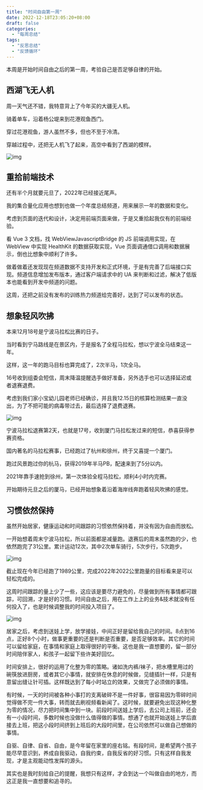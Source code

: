 ```yaml
---
title: "时间自由第一周"
date: 2022-12-18T23:05:20+08:00
draft: false
categories:
  - "每周总结"
tags:
  - "反思总结"
  - "反馈循环"
---
```


本周是开始时间自由之后的第一周，考验自己是否足够自律的开始。



## 西湖飞无人机

周一天气还不错，我特意背上了今年买的大疆无人机。

骑着单车，沿着杨公堤来到花港观鱼西门。

穿过花港观鱼，游人虽然不多，但也不至于冷清。

穿越过程中，还把无人机飞了起来，高空中看到了西湖的模样。

![img](https://cdn.nlark.com/yuque/0/2023/png/177619/1672587210235-65b560da-b49f-4643-9be9-e6976a1f2128.png)



## 重拾前端技术

还有半个月就要元旦了，2022年已经接近尾声。

我的集合量化应用也想到也做一个年度总结频道，用来展示一年的数据和变化。

考虑到页面的迭代和设计，决定用前端页面来做，于是又重拾起我仅有的前端经验。

看 Vue 3 文档，找 WebViewJavascriptBridge 的 JS 前端调用实现，在 WebView 中实现 HealthKit 的数据获取实现，Vue 页面调通借口调用和数据展示，倒也比想象中顺利了许多。

做着做着还发现现在频道数据不支持开发和正式环境，于是有完善了后端接口实现。频道信息增加发布版本，通过客户端请求中的 UA 来判断和过滤，解决了低版本也能看到开发中频道的问题。

这周，还把之前没有发布的训练热力频道给完善好，达到了可以发布的状态。



## 想象轻风吹拂

本来12月18号是宁波马拉松比赛的日子。

当时看到宁马路线是在景区内，于是报名了全程马拉松，想以宁波全马结束这一年。

这样，这一年的跑马目标也算完成了，2次半马，1次全马。

16号收到组委会短信，周末降温提醒选手做好准备，另外选手也可以选择延迟或者退赛退费。

考虑到我们家小宝幼儿园老师已经确诊，并且我12.15日的核算检测结果一直没出，为了不把可能的病毒带过去，最后选择了退费退赛。

![img](https://cdn.nlark.com/yuque/0/2023/png/177619/1672588978516-6606a370-a0dd-4c92-b4ec-7867a2235814.png)



宁波马拉松退赛第2天，也就是17号，收到厦门马拉松发过来的短信，恭喜获得参赛资格。

国内著名的马拉松赛事，已经跑过了杭州和徐州，终于又喜提一个厦门。

跑过风景跑过你的杭马，获得2019年半马PB，配速来到了5分以内。

2021年靠手速抢到徐州，第一次体验全程马拉松，顺利4小时内完赛。

开始期待元旦之后的厦马，已经开始想象着沿着海岸线奔跑着轻风吹拂的感觉。



## 习惯依然保持

虽然开始居家，健康运动和时间跟踪的习惯依然保持着，并没有因为自由而放松。

一开始想着周末宁波马拉松，所以前面都是减量跑。退赛后的周末虽然跑的少，也依然跑完了31公里。累计运动12次，其中2次单车骑行，5次步行，5次跑步。

![img](https://cdn.nlark.com/yuque/0/2023/png/177619/1672621486363-4e147d1e-dcbb-4b51-abe0-24d4fccb6467.png)

截止现在今年已经跑了1989公里，完成2022年2022公里跑量的目标看来是可以轻松完成的。



这周时间跟踪的量上少了一些，这应该是要尽力避免的，尽量做到所有事情都可跟踪，可回溯，才是好的习惯。时间自由之后，用在工作上上的业务&技术就没有任何投入了，也是时候调整我的时间投入项目了。

![img](https://cdn.nlark.com/yuque/0/2023/png/177619/1672620719752-162c262e-0a42-4529-a6be-20d0db754328.png)



居家之后，考虑到送娃上学，放学接娃，中间正好是留给我自己的时间。8点到16点，正好8个小时，做事更重要的还是判断是否重要，是否足够效率。其它的时间可以留给家庭，在事情和家庭上取得很好的平衡。这也是我一直想要的，留一部分时间陪伴家人，和孩子一起留下些许美好回忆。

时间安排上，很好的运用了化整为零的策略。诸如洗内裤/袜子，把水槽里用过的碗筷放进厨房，或者其它小事情，就安排在休息的时候做，见缝插针一样，只是有意留出缝让针可插。这样既达到了每小时站立的效果，又做完了必须做的事情。

有时候，一天的时间被各种小事打的支离破碎不是一件好事，很容易因为零碎时间觉得做不完一件大事，转而就去刷视频看新闻了。这时候，就要避免出现这种化整为零的情况，尽力把时间集中到一块。前段时间送娃上学后，去公司上班前，还会有一小段时间，多数时候也没做什么值得做的事情。想通了也就开始送娃上学后直接去上班，把这小段时间挤到上班后的大段时间里，在公司依然可以做自己想做的事情。

自驱、自律、自省、自由，是今年留在家里的座右铭。有段时间，是希望两个孩子能尽早意识到，养成自我驱动，自我约束，自我反省的好习惯。只有这样自我发现，才是主观能动性发挥的源头。

其实也是我时刻给自己的提醒，我想只有这样，才会到达一个叫做自由的地方，而这正是我一直想要和追寻的。
